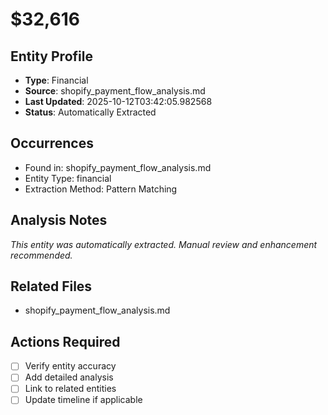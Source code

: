 # $32,616

## Entity Profile
- **Type**: Financial
- **Source**: shopify_payment_flow_analysis.md
- **Last Updated**: 2025-10-12T03:42:05.982568
- **Status**: Automatically Extracted

## Occurrences
- Found in: shopify_payment_flow_analysis.md
- Entity Type: financial
- Extraction Method: Pattern Matching

## Analysis Notes
*This entity was automatically extracted. Manual review and enhancement recommended.*

## Related Files
- shopify_payment_flow_analysis.md

## Actions Required
- [ ] Verify entity accuracy
- [ ] Add detailed analysis
- [ ] Link to related entities
- [ ] Update timeline if applicable
